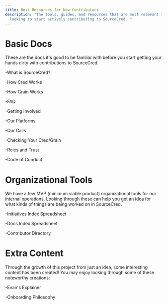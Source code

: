 ```yaml
---
title: Best Resources for New Contributors
description: "The tools, guides, and resources that are most relevant to people
  looking to start actively contributing to SourceCred. "
---
```

# Basic Docs

These are the docs it's good to be familiar with before you start getting your hands dirty with contributions to SourceCred. 

\-What is SourceCred?

\-How Cred Works

\-How Grain Works

\-FAQ

\-Getting Involved

\-Our Platforms

\-Our Calls

\-Checking Your Cred/Grain

\-Roles and Trust

\-Code of Conduct



# Organizational Tools

We have a few MVP (minimum viable product) organizational tools for our internal operations. Looking through these can help you get an idea for what kinds of things are being worked on in SourceCred.

\-Initiatives Index Spreadsheet

\-Docs Index Spreadsheet

\-Contributor Directory



# Extra Content

Through the growth of this project from just an idea, some interesting content has been created! You may enjoy looking through some of these noteworthy creations:

\-Evan's Explainer

\-Onboarding Philosophy